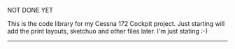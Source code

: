 NOT DONE YET


This is the code library for my Cessna 172 Cockpit project. Just starting will add the print layouts, sketchuo and other files later. I'm just stating :-)



 
---
